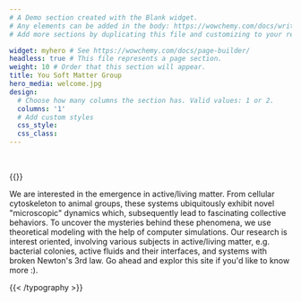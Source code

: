 ```yaml
---
# A Demo section created with the Blank widget.
# Any elements can be added in the body: https://wowchemy.com/docs/writing-markdown-latex/
# Add more sections by duplicating this file and customizing to your requirements.

widget: myhero # See https://wowchemy.com/docs/page-builder/
headless: true # This file represents a page section.
weight: 10 # Order that this section will appear.
title: You Soft Matter Group
hero_media: welcome.jpg
design:
  # Choose how many columns the section has. Valid values: 1 or 2.
  columns: '1'
  # Add custom styles
  css_style:
  css_class:
---
```


<br>

{{<typography font="Roboto" size="24px" style="normal" weight="normal" >}}

We are interested in the emergence in active/living matter. From cellular cytoskeleton to animal groups, these systems ubiquitously exhibit novel "microscopic" dynamics which, subsequently lead to fascinating collective behaviors. To uncover the mysteries behind these phenomena, we use theoretical modeling with the help of computer simulations. Our research is interest oriented, involving various subjects in active/living matter, e.g. bacterial colonies, active fluids and their interfaces, and systems with broken Newton's 3rd law. Go ahead and explor this site if you'd like to know more :).




{{< /typography >}}